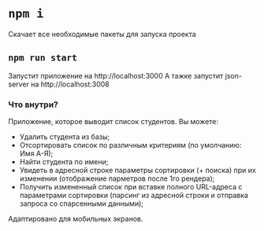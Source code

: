 # `npm i`

Скачает все необходимые пакеты для запуска проекта

## `npm run start`

Запустит приложение на http://localhost:3000
А тажке запустит json-server на http://localhost:3008

### Что внутри?

Приложение, которое выводит список студентов.
Вы можете:

-   Удалить студента из базы;
-   Отсортировать список по различным критериям (по умолчанию: Имя А-Я);
-   Найти студента по имени;
-   Увидеть в адресной строке параметры сортировки (+ поиска) при их изменении (отображение парметров после 1го рендера);
-   Получить измененный список при вставке полного URL-адреса с параметрами сортировки (парсинг из адресной строки и отправка запроса со спарсенными данными);

Адаптировано для мобильных экранов.
